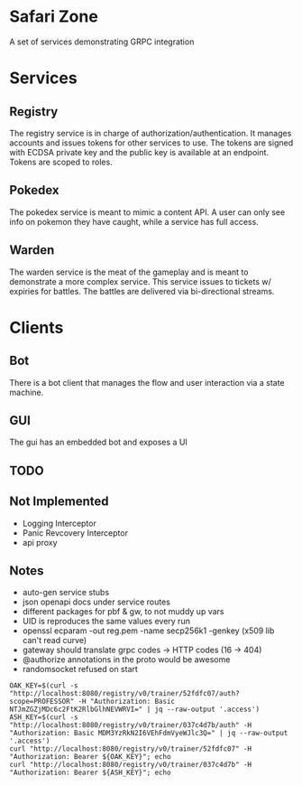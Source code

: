 # Safari Zone

A set of services demonstrating GRPC integration

# Services

## Registry

The registry service is in charge of authorization/authentication.
It manages accounts and issues tokens for other services to use.
The tokens are signed with ECDSA private key and the public key is available at an endpoint.
Tokens are scoped to roles.

## Pokedex

The pokedex service is meant to mimic a content API.
A user can only see info on pokemon they have caught, while a service has full access.

## Warden

The warden service is the meat of the gameplay and is meant to demonstrate a more complex service.
This service issues to tickets w/ expiries for battles.
The battles are delivered via bi-directional streams.

# Clients

## Bot

There is a bot client that manages the flow and user interaction via a state machine.

## GUI

The gui has an embedded bot and exposes a UI

## TODO

## Not Implemented

* Logging Interceptor
* Panic Revcovery Interceptor
* api proxy

## Notes

* auto-gen service stubs
* json openapi docs under service routes
* different packages for pbf & gw, to not muddy up vars
* UID is reproduces the same values every run
* openssl ecparam -out reg.pem -name secp256k1 -genkey (x509 lib can't read curve)
* gateway should translate grpc codes -> HTTP codes (16 -> 404)
* @authorize annotations in the proto would be awesome
* randomsocket refused on start

```
OAK_KEY=$(curl -s "http://localhost:8080/registry/v0/trainer/52fdfc07/auth?scope=PROFESSOR" -H "Authorization: Basic NTJmZGZjMDc6c2FtK2RlbGlhNEVWRVI=" | jq --raw-output '.access')
ASH_KEY=$(curl -s "http://localhost:8080/registry/v0/trainer/037c4d7b/auth" -H "Authorization: Basic MDM3YzRkN2I6VEhFdmVyeWJlc3Q=" | jq --raw-output '.access')
curl "http://localhost:8080/registry/v0/trainer/52fdfc07" -H "Authorization: Bearer ${OAK_KEY}"; echo
curl "http://localhost:8080/registry/v0/trainer/037c4d7b" -H "Authorization: Bearer ${ASH_KEY}"; echo
```
